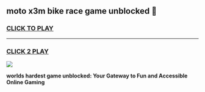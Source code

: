 
## moto x3m bike race game unblocked 👋
<h3>
<a href="https://premium.freeplayer.one?title=moto_x3m_bike_race_game_unblocked&ref=13F">CLICK TO PLAY</a></h3>
<hr>

<h3>
<a href="https://premium.freeplayer.one?title=moto_x3m_bike_race_game_unblocked&ref=13F">CLICK 2 PLAY</a>
  
</h3>

<a href="https://premium.freeplayer.one?title=moto_x3m_bike_race_game_unblocked&ref=12F/"><img src="https://clearcache.store/games.png"></a>


**worlds hardest game unblocked: Your Gateway to Fun and Accessible Online Gaming**
